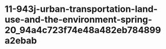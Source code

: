 # 11-943j-urban-transportation-land-use-and-the-environment-spring-20_94a4c723f74e48a482eb784899a2ebab